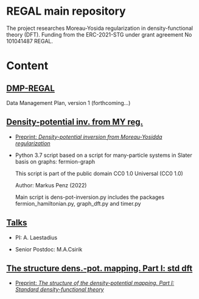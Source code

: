 # REGAL main repository

The project researches Moreau-Yosida regularization in density-functional theory (DFT). Funding from the ERC-2021-STG under grant agreement No 101041487 REGAL.

# Content

## [DMP-REGAL](https://github.com/ERC-REGAL/REGAL/tree/main/DMP-REGAL)

Data Management Plan, version 1 (forthcoming...)

## [Density-potential inv. from MY reg.](https://github.com/ERC-REGAL/REGAL/tree/main/Density-potential%20inv.%20from%20MY%20reg)

+ [Preprint: *Density-potential inversion from Moreau-Yosidda regularization*](https://arxiv.org/abs/2212.12727)

+ Python 3.7 script based on a script for many-particle systems in Slater basis on graphs: fermion-graph

   This script is part of the public domain CC0 1.0 Universal (CC0 1.0)

   Author: Markus Penz (2022)

   Main script is dens-pot-inversion.py includes the packages fermion_hamiltonian.py, graph_dft.py and timer.py

## [Talks](https://github.com/ERC-REGAL/REGAL/tree/main/Talks)

+ PI: A. Laestadius

+ Senior Postdoc: M.A.Csirik

## [The structure dens.-pot. mapping. Part I: std dft](https://github.com/ERC-REGAL/REGAL/tree/main/The%20structure%20dens.-pot.%20mapping.%20Part%20I%20std%20dft)

+ [Preprint: *The structure of the density-potential mapping. Part I: Standard density-functional theory*](https://arxiv.org/abs/2211.16627)


